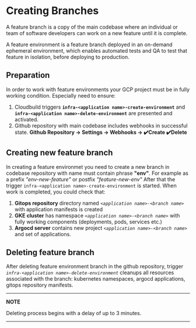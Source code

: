 # Creating Branches

A feature branch is a copy of the main codebase where an individual or team of software developers can work on a new feature until it is complete.

A feature environment is a feature branch deployed in an on-demand ephemeral environment, which enables automated tests and QA to test that feature in isolation, before deploying to production.

## Preparation

In order to work with feature environments your GCP project must be in fully working condition.
Especially need to ensure:
1. Cloudbuild triggers **`infra-<application name>-create-environment`** and **`infra-<application name>-delete-environment`** are presented and activated.
2. Github repository with main codebase includes webhooks in successful state. **Github Repository -> Settings -> Webhooks -> :heavy_check_mark:Create :heavy_check_mark:Delete**

## Creating new feature branch

In creating a feature environmet you need to create a new branch in codebase repository with name must contain phrase **"env"**. For example as a prefix *"env-new-feature"* or postfix *"feature-new-env"*
After that the trigger `infra-<application name>-create-environment` is started. When work is completed, you could check that:
1. **Gitops repository** directory named *`<application name>-<branch name>`* with application manifests is created
2. **GKE cluster** has namespace *`<application name>-<branch name>`* with fully working components (deployments, pods, services etc.)
3. **Argocd server** contains new project *`<application name>-<branch name>`* and set of applications.

## Deleting feature branch

After deleting feature environment branch in the github repository, trigger *`infra-<application name>-delete-environment`* cleanups all resources associated with the branch: kubernetes namespaces, argocd applications, gitops repository manifests.

---
**NOTE**

Deleting process begins with a delay of up to 3 minutes.

---
